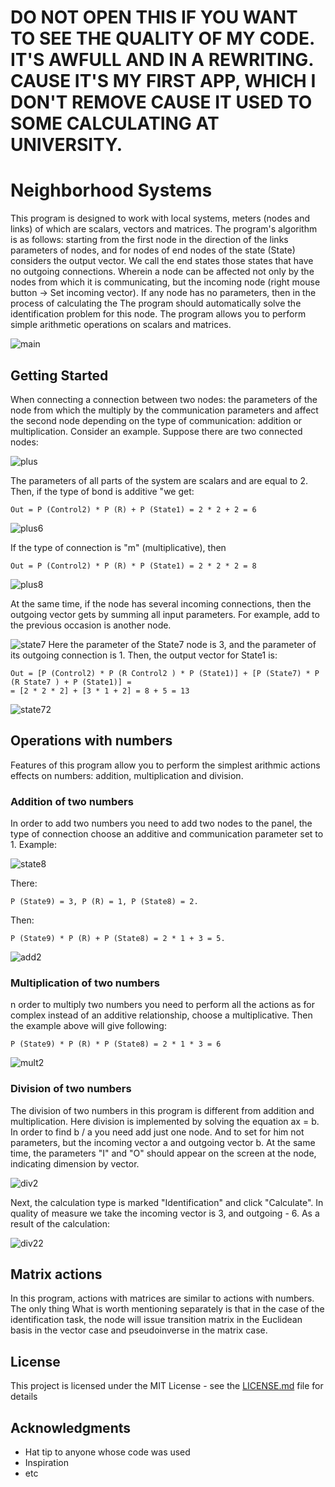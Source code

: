 # DO NOT OPEN THIS IF YOU WANT TO SEE THE QUALITY OF MY CODE. IT'S AWFULL AND IN A REWRITING. CAUSE IT'S MY FIRST APP, WHICH I DON'T REMOVE CAUSE IT USED TO SOME CALCULATING AT UNIVERSITY. 

# Neighborhood Systems

This program is designed to work with local systems,
meters (nodes and links) of which are scalars, vectors and matrices.
The program's algorithm is as follows: starting from the first node in the direction of the links
parameters of nodes, and for nodes of end nodes of the state (State) considers the output
vector. We call the end states those states that have no outgoing connections. Wherein
a node can be affected not only by the nodes from which it is communicating, but the incoming
node (right mouse button -> Set incoming vector).
If any node has no parameters, then in the process of calculating the
The program should automatically solve the identification problem for this node.
The program allows you to perform simple arithmetic operations on scalars
and matrices.

![main](https://user-images.githubusercontent.com/23281289/47664359-f0c4f700-dbaf-11e8-9e02-f7d8faa60898.png)

## Getting Started

When connecting a connection between two nodes: the parameters of the node from which the
multiply by the communication parameters and affect the second node depending on the type of communication:
addition or multiplication.
Consider an example. Suppose there are two connected nodes:

![plus](https://user-images.githubusercontent.com/23281289/47664361-f0c4f700-dbaf-11e8-9ae4-41a43530b27f.png)

The parameters of all parts of the system are scalars and are equal to 2. Then, if the type of bond is additive
"we get:

```
Out = P (Control2) * P (R) + P (State1) = 2 * 2 + 2 = 6
```
![plus6](https://user-images.githubusercontent.com/23281289/47664364-f0c4f700-dbaf-11e8-8317-4dddab0c499f.png)

If the type of connection is "m" (multiplicative), then

```
Out = P (Control2) * P (R) * P (State1) = 2 * 2 * 2 = 8
```

![plus8](https://user-images.githubusercontent.com/23281289/47664366-f15d8d80-dbaf-11e8-9367-84bd5f6d01f6.png)


At the same time, if the node has several incoming connections, then the outgoing vector gets
by summing all input parameters. For example, add to the previous
occasion is another node.

![state7](https://user-images.githubusercontent.com/23281289/47664367-f15d8d80-dbaf-11e8-8d32-5ab13fee056e.png)
Here the parameter of the State7 node is 3, and the parameter of its outgoing connection is 1. Then,
the output vector for State1 is:


```
Out = [P (Control2) * P (R Control2 ) * P (State1)] + [P (State7) * P (R State7 ) + P (State1)] =
= [2 * 2 * 2] + [3 * 1 + 2] = 8 + 5 = 13
```
![state72](https://user-images.githubusercontent.com/23281289/47664369-f15d8d80-dbaf-11e8-9b72-4497797989b0.png)



## Operations with numbers

Features of this program allow you to perform the simplest arithmic actions
effects on numbers: addition, multiplication and division.

### Addition of two numbers

In order to add two numbers you need to add two nodes to the panel, the type of connection
choose an additive and communication parameter set to 1. Example:

![state8](https://user-images.githubusercontent.com/23281289/47664368-f15d8d80-dbaf-11e8-869b-90674c4f4ca2.png)

There:
```
P (State9) = 3, P (R) = 1, P (State8) = 2. 
```
Then:
```
P (State9) * P (R) + P (State8) = 2 * 1 + 3 = 5.
```


![add2](https://user-images.githubusercontent.com/23281289/47664356-f02c6080-dbaf-11e8-84ca-f8b5db9272f8.png)


### Multiplication of two numbers

n order to multiply two numbers you need to perform all the actions as for complex
instead of an additive relationship, choose a multiplicative. Then the example above will give
following:

```
P (State9) * P (R) * P (State8) = 2 * 1 * 3 = 6
```
![mult2](https://user-images.githubusercontent.com/23281289/47664360-f0c4f700-dbaf-11e8-871b-80ad42cd2ba1.png)


### Division of two numbers

The division of two numbers in this program is different from addition and multiplication. Here
division is implemented by solving the equation ax = b. In order to find b / a you need
add just one node. And to set for him not parameters, but the incoming vector a and outgoing
vector b. At the same time, the parameters "I" and "O" should appear on the screen at the node, indicating
dimension by vector.

![div2](https://user-images.githubusercontent.com/23281289/47664357-f02c6080-dbaf-11e8-977e-95afabb3828b.png)

Next, the calculation type is marked "Identification" and click "Calculate". In quality of
measure we take the incoming vector is 3, and outgoing - 6. As a result of the calculation:

![div22](https://user-images.githubusercontent.com/23281289/47664358-f02c6080-dbaf-11e8-8792-fa5703e97202.png)


## Matrix actions

In this program, actions with matrices are similar to actions with numbers. The only thing
What is worth mentioning separately is that in the case of the identification task, the node will issue
transition matrix in the Euclidean basis in the vector case and pseudoinverse in the matrix case.




## License

This project is licensed under the MIT License - see the [LICENSE.md](LICENSE.md) file for details

## Acknowledgments

* Hat tip to anyone whose code was used
* Inspiration
* etc

